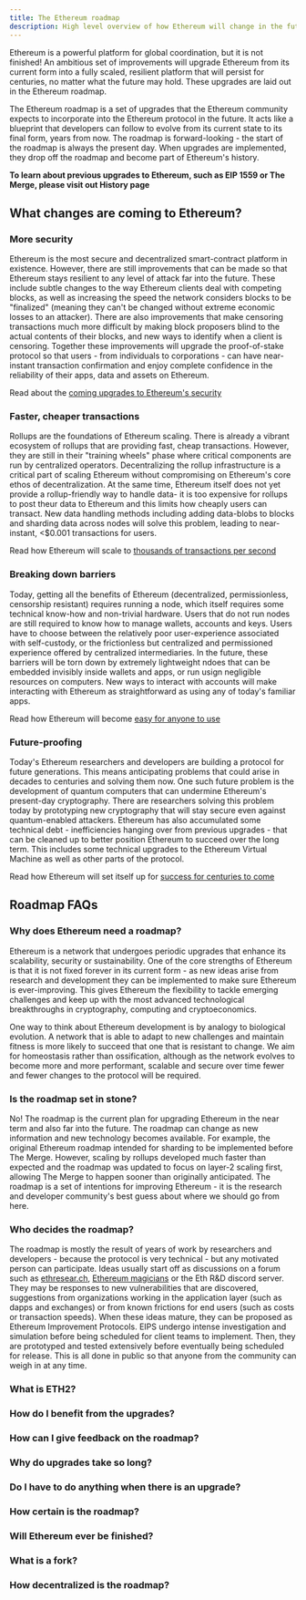 ```yaml
---
title: The Ethereum roadmap
description: High level overview of how Ethereum will change in the future
---
```


Ethereum is a powerful platform for global coordination, but it is not finished! An ambitious set of improvements will upgrade Ethereum from its current form into a fully scaled, resilient platform that will persist for centuries, no matter what the future may hold. These upgrades are laid out in the Ethereum roadmap.

The Ethereum roadmap is a set of upgrades that the Ethereum community expects to incorporate into the Ethereum protocol in the future. It acts like a blueprint that developers can follow to evolve from its current state to its final form, years from now. The roadmap is forward-looking - the start of the roadmap is always the present day. When upgrades are implemented, they drop off the roadmap and become part of Ethereum's history.

**To learn about previous upgrades to Ethereum, such as EIP 1559 or The Merge, please visit out History page**

## What changes are coming to Ethereum?

### More security

Ethereum is the most secure and decentralized smart-contract platform in existence. However, there are still improvements that can be made so that Ethereum stays resilient to any level of attack far into the future. These include subtle changes to the way Ethereum clients deal with competing blocks, as well as increasing the speed the network considers blocks to be "finalized" (meaning they can't be changed without extreme economic losses to an attacker). There are also improvements that make censoring transactions much more difficult by making block proposers blind to the actual contents of their blocks, and new ways to identify when a client is censoring. Together these improvements will upgrade the proof-of-stake protocol so that users - from individuals to corporations - can have near-instant transaction confirmation and enjoy complete confidence in the reliability of their apps, data and assets on Ethereum.

Read about the [coming upgrades to Ethereum's security](./more-secure-ethereum.md)

### Faster, cheaper transactions

Rollups are the foundations of Ethereum scaling. There is already a vibrant ecosystem of rollups that are providing fast, cheap transactions. However, they are still in their "training wheels" phase where critical components are run by centralized operators. Decentralizing the rollup infrastructure is a critical part of scaling Ethereum without compromising on Ethereum's core ethos of decentralization. At the same time, Ethereum itself does not yet provide a rollup-friendly way to handle data- it is too expensive for rollups to post theur data to Ethereum and this limits how cheaply users can transact. New data handling methods including adding data-blobs to blocks and sharding data across nodes will solve this problem, leading to near-instant, <$0.001 transactions for users.

Read how Ethereum will scale to [thousands of transactions per second](./faster-transactions.md)

### Breaking down barriers

Today, getting all the benefits of Ethereum (decentralized, permissionless, censorship resistant) requires running a node, which itself requires some technical know-how and non-trivial hardware. Users that do not run nodes are still required to know how to manage wallets, accounts and keys. Users have to choose between the relatively poor user-experience associated with self-custody, or the frictionless but centralized and permissioned experience offered by centralized intermediaries. In the future, these barriers will be torn down by extremely lightweight ndoes that can be embedded invisibly inside wallets and apps, or run usign negligible resources on computers. New ways to interact with accounts will make interacting with Ethereum as straightforward as using any of today's familiar apps.

Read how Ethereum will become [easy for anyone to use](./barriers-to-entry.md)

### Future-proofing

Today's Ethereum researchers and developers are building a protocol for future generations. This means anticipating problems that could arise in decades to centuries and solving them now. One such future problem is the development of quantum computers that can undermine Ethereum's present-day cryptography. There are researchers solving this problem today by prototyping new cryptography that will stay secure even against quantum-enabled attackers. Ethereum has also accumulated some technical debt - inefficiencies hanging over from previous upgrades - that can be cleaned up to better position Ethereum to succeed over the long term. This includes some technical upgrades to the Ethereum Virtual Machine as well as other parts of the protocol.

Read how Ethereum will set itself up for [success for centuries to come](./future-proofing.md)

## Roadmap FAQs

### Why does Ethereum need a roadmap?

Ethereum is a network that undergoes periodic upgrades that enhance its scalability, security or sustainability. One of the core strengths of Ethereum is that it is not fixed forever in its current form - as new ideas arise from research and development they can be implemented to make sure Ethereum is ever-improving. This gives Ethereum the flexibility to tackle emerging challenges and keep up with the most advanced technological breakthroughs in cryptography, computing and cryptoeconomics.

One way to think about Ethereum development is by analogy to biological evolution. A network that is able to adapt to new challenges and maintain fitness is more likely to succeed that one that is resistant to change. We aim for homeostasis rather than ossification, although as the network evolves to become more and more performant, scalable and secure over time fewer and fewer changes to the protocol will be required.

### Is the roadmap set in stone?

No! The roadmap is the current plan for upgrading Ethereum in the near term and also far into the future. The roadmap can change as new information and new technology becomes available. For example, the original Ethereum roadmap intended for sharding to be implemented before The Merge. However, scaling by rollups developed much faster than expected and the roadmap was updated to focus on layer-2 scaling first, allowing The Merge to happen sooner than originally anticipated. The roadmap is a set of intentions for improving Ethereum - it is the research and developer community's best guess about where we should go from here.

### Who decides the roadmap?

The roadmap is mostly the result of years of work by researchers and developers - because the protocol is very technical - but any motivated person can participate. Ideas usually start off as discussions on a forum such as [ethresear.ch](ethresear.ch), [Ethereum magicians](https://ethereum-magicians.org/) or the Eth R&D discord server. They may be responses to new vulnerabilities that are discovered, suggestions from organizations working in the application layer (such as dapps and exchanges) or from known frictions for end users (such as costs or transaction speeds). When these ideas mature, they can be proposed as Ethereum Improvement Protocols. EIPS undergo intense investigation and simulation before being scheduled for client teams to implement. Then, they are prototyped and tested extensively before eventually being scheduled for release. This is all done in public so that anyone from the community can weigh in at any time.

### What is ETH2?

### How do I benefit from the upgrades?

### How can I give feedback on the roadmap?

### Why do upgrades take so long?

### Do I have to do anything when there is an upgrade?

### How certain is the roadmap?

### Will Ethereum ever be finished?

### What is a fork?

### How decentralized is the roadmap?
